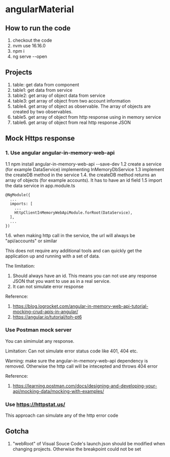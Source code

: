 # angularMaterial

## How to run the code
1. checkout the code
2. nvm use 16.16.0
3. npm i
4. ng serve --open

## Projects
1. table: get data from component
2. table1: get data from service
3. table2: get array of object data from service
4. table3: get array of object from two account information
5. table4. get array of object as observable. The array of objects are created by two observables.
6. table5. get array of object from http response using in memory service
7. table6. get array of object from real http response JSON

## Mock Https response
### 1. Use angular angular-in-memory-web-api
1.1 npm install angular-in-memory-web-api --save-dev
1.2 create a service (for example DataService) implementing InMemoryDbService
1.3 implement the createDB method in the service
1.4. the createDB method returns an array of objects (for example accounts). It has to have an id field
1.5  import the data service in app.module.ts
```
@NgModule({
  ...
  imports: [
    ...
    HttpClientInMemoryWebApiModule.forRoot(DataService),
  ],
  ...
})
```
1.6. when making http call in the service, the url will always be "api/accounts" or similar

This does not require any additional tools and can quickly get the application up and running with a set of data. 

The limitation:
1. Should always have an id. This means you can not use any response JSON that you want to use as in a real service.
2. It can not simulate error response

Reference: 
1. https://blog.logrocket.com/angular-in-memory-web-api-tutorial-mocking-crud-apis-in-angular/
2. https://angular.io/tutorial/toh-pt6

### Use Postman mock server

You can simimulat any response.

Limitation:
Can not simulate error status code like 401, 404 etc.

Warning: make sure the angular-in-memory-web-api dependency is removed. Otherwise the http call will be intecepted and throws 404 error

Reference:
1. https://learning.postman.com/docs/designing-and-developing-your-api/mocking-data/mocking-with-examples/

### Use https://httpstat.us/
This approach can simulate any of the http error code

## Gotcha
1. "webRoot" of Visual Souce Code's launch.json should be modified when changing projects. Otherwise the breakpoint could not be set

